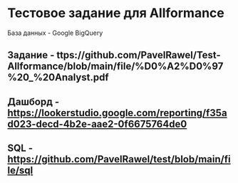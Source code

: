 # Тестовое задание для Allformance

База данных - Google BigQuery

## Задание - ttps://github.com/PavelRawel/Test-Allformance/blob/main/file/%D0%A2%D0%97%20_%20Analyst.pdf
## Дашборд - https://lookerstudio.google.com/reporting/f35ad023-decd-4b2e-aae2-0f6675764de0
## SQL - https://github.com/PavelRawel/test/blob/main/file/sql
